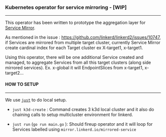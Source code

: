 ### Kubernetes operator for service mirroring - [WIP]
---

This operator has been written to prototype the aggregation layer for [Service Mirror](https://linkerd.io/2020/02/25/multicluster-kubernetes-with-service-mirroring/). 

As mentioned in the issue : https://github.com/linkerd/linkerd2/issues/10747, if Services are mirrored from multiple target cluster, currently Service Mirror create cardinal index for each Target cluster ex X-target1, x-target1.

Using this operator, there will be one additional Service created and managed, to aggregate Services from all this target clusters (along side mirrored services).
Ex. x-global it will EndpointSlices from x-target1, x-target2...

#### HOW TO SETUP
---
We use [`just`](https://just.systems/man/en/) to do local setup.

* `just k3d-create` : Command creates 3 k3d local cluster and it also do chaining calls to setup multicluster environment
for linkerd.

* `just run` (`go run main.go` ): Should fireup operator and it will loop for Services labelled using `mirror.linkerd.io/mirrored-service`
